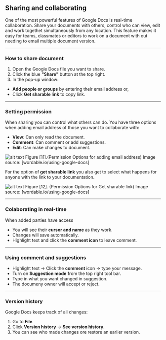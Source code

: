  ## Sharing and collaborating

 One of the most powerful features of Google Docs is real-time collaboration. Share your documents with others, control who can view, edit and work togethet simultaneously from any location. This feature makes it easy for  teams, classmates or editors to work on a document with out needing to email multiple document version.

 ---

 ### How to share document

 1. Open the Google Docs file you want to share.
 2. Click the blue **"Share"** button at the top right.
 3. In the pop-up window:
   - **Add people or groups** by entering their email address or,
   - Click **Get sharable link** to copy link.

 ---
 ### Setting permission

 When sharing you can control what others can do. You have three options when adding email address of those you want to collaborate with:
 - **View**: Can only read the document.
 - **Comment**: Can comment or add suggestions.
 - **Edit**: Can make changes to document.

 ![alt text](path/to/image.png)
 Figure [11].(Permission Options for adding email address)
 Image source: [wordable.io/using-google-docs]

 For the option of **get sharable link** you also get to select what happens for anyone with the link to your documentation.

 ![alt text](path/to/image.png)
 Figure [12]. (Permission Options for Get sharable link)
 Image source: [wordable.io/using-google-docs]

 ---
 ### Colaborating in real-time

 When added parties have access
 - You will see their **cursor and name** as they work.
 - Changes will save automatically.
 - Highlight text and click the **comment icon** to leave comment.

 ---

 ### Using comment and suggestions

 - Highlight text → Click the **comment** icon → type your message.
 - Turn on **Suggestion mode** from the top right tool bar.
  - Type in what you want changed in suggestion.
  - The documeny owner will accept or reject.

 ---

 ### Version history

 Google Docs keeps track of all changes:
 1. Go to **File**.
 2. Click **Version history** → **See version history**.
 3. You can see who made changes ore restore an earlier version.